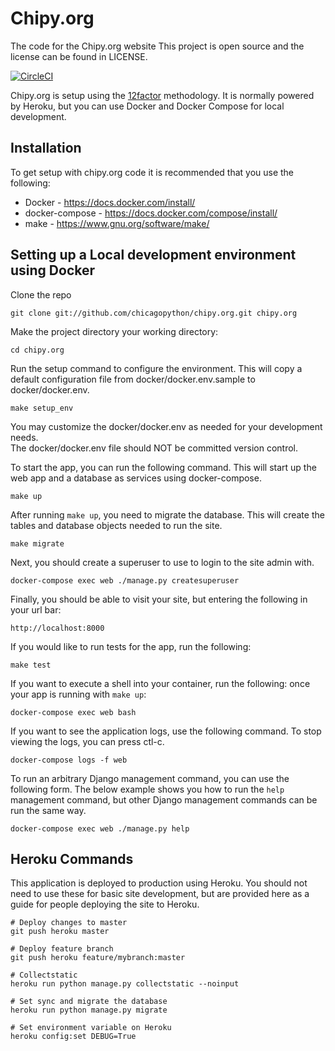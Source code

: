 # Chipy.org

The code for the Chipy.org website
This project is open source and the license can be found in LICENSE.

[![CircleCI](https://circleci.com/gh/chicagopython/chipy.org/tree/master.svg?style=svg)](https://circleci.com/gh/chicagopython/chipy.org/tree/master)

Chipy.org is setup using the [12factor](http://12factor.net) methodology. It is
normally powered by Heroku, but you can use Docker and Docker Compose for
local development.

## Installation

To get setup with chipy.org code it is recommended that you use the following:

* Docker - https://docs.docker.com/install/
* docker-compose - https://docs.docker.com/compose/install/
* make - https://www.gnu.org/software/make/

## Setting up a Local development environment using Docker

Clone the repo

    git clone git://github.com/chicagopython/chipy.org.git chipy.org

Make the project directory your working directory:

    cd chipy.org

Run the setup command to configure the environment. This will copy
a default configuration file from docker/docker.env.sample to
docker/docker.env.

    make setup_env

You may customize the docker/docker.env as needed for your development needs.  
The docker/docker.env file should NOT be committed version control.

To start the app, you can run the following command.  This will start
up the web app and a database as services using docker-compose.

    make up

After running `make up`, you need to migrate the database. This will
create the tables and database objects needed to run the site.

    make migrate

Next, you should create a superuser to use to login to the site admin with.

    docker-compose exec web ./manage.py createsuperuser

Finally, you should be able to visit your site, but entering the
following in your url bar:

    http://localhost:8000

If you would like to run tests for the app, run the following:

    make test

If you want to execute a shell into your container, run the following: 
once your app is running with `make up`:

    docker-compose exec web bash

If you want to see the application logs, use the following command. To stop
viewing the logs, you can press ctl-c.

    docker-compose logs -f web

To run an arbitrary Django management command, you can use the following form.
The below example shows you how to run the `help` management command, but
other Django management commands can be run the same way.

    docker-compose exec web ./manage.py help


## Heroku Commands

This application is deployed to production using Heroku. You should not need
to use these for basic site development, but are provided here as a guide for
people deploying the site to Heroku.

    # Deploy changes to master
    git push heroku master

    # Deploy feature branch  
    git push heroku feature/mybranch:master

    # Collectstatic
    heroku run python manage.py collectstatic --noinput

    # Set sync and migrate the database
    heroku run python manage.py migrate

    # Set environment variable on Heroku
    heroku config:set DEBUG=True
